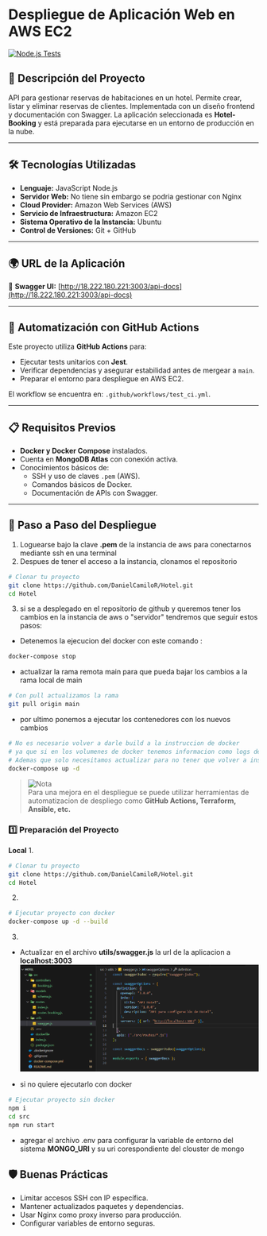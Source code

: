 # Despliegue de Aplicación Web en AWS EC2

[![Node.js Tests](https://github.com/DanielCamiloR/Hotel/actions/workflows/test_ci.yml/badge.svg)](https://github.com/DanielCamiloR/Hotel/actions/workflows/test_ci.yml)

## 📌 Descripción del Proyecto
API para gestionar reservas de habitaciones en un hotel. Permite crear, listar y eliminar reservas de clientes. Implementada con un diseño frontend y documentación con Swagger.
La aplicación seleccionada es **Hotel-Booking** y está preparada para ejecutarse en un entorno de producción en la nube.

---

## 🛠️ Tecnologías Utilizadas
- **Lenguaje:** JavaScript Node.js 
- **Servidor Web:** No tiene sin embargo se podria gestionar con Nginx
- **Cloud Provider:** Amazon Web Services (AWS)
- **Servicio de Infraestructura:** Amazon EC2
- **Sistema Operativo de la Instancia:** Ubuntu
- **Control de Versiones:** Git + GitHub

---

## 🌍 URL de la Aplicación
📄 **Swagger UI:** [http://18.222.180.221:3003/api-docs](http://18.222.180.221:3003/api-docs)  

---

## 🤖 Automatización con GitHub Actions
Este proyecto utiliza **GitHub Actions** para:
- Ejecutar tests unitarios con **Jest**.
- Verificar dependencias y asegurar estabilidad antes de mergear a `main`.
- Preparar el entorno para despliegue en AWS EC2.

El workflow se encuentra en: `.github/workflows/test_ci.yml`.

---

## 📋 Requisitos Previos
- **Docker y Docker Compose** instalados.
- Cuenta en **MongoDB Atlas** con conexión activa.
- Conocimientos básicos de:
  - SSH y uso de claves `.pem` (AWS).
  - Comandos básicos de Docker.
  - Documentación de APIs con Swagger.
  
---


## 🚀 Paso a Paso del Despliegue
1. Loguearse bajo la clave **.pem** de la instancia de aws para conectarnos mediante ssh en una terminal
2. Despues de tener el acceso a la instancia, clonamos el repositorio
```bash
# Clonar tu proyecto
git clone https://github.com/DanielCamiloR/Hotel.git
cd Hotel
```
3. si se a desplegado en el repositorio de github y queremos tener los cambios en la instancia de aws o "servidor" tendremos que seguir estos pasos:
- Detenemos la ejecucion del docker con este comando :
```bash
docker-compose stop
```
- actualizar la rama remota main para que pueda bajar los cambios a la rama local de main
```bash
# Con pull actualizamos la rama
git pull origin main
```
- por ultimo ponemos a ejecutar los contenedores con los nuevos cambios 
```bash
# No es necesario volver a darle build a la instruccion de docker 
# ya que si en los volumenes de docker tenemos informacion como logs del sistema estos se borraran.
# Ademas que solo necesitamos actualizar para no tener que volver a instalar de nuevos las dependencias.
docker-compose up -d 
```

> ![Nota](https://img.shields.io/badge/Nota-Recomendación-blue)  
> Para una mejora en el despliegue se puede utilizar herramientas de automatizacion de despliego como
> **GitHub Actions, Terraform, Ansible, etc.** 

### 1️⃣ Preparación del Proyecto
**Local**
1. 
```bash
# Clonar tu proyecto
git clone https://github.com/DanielCamiloR/Hotel.git
cd Hotel
```
2. 
```bash
# Ejecutar proyecto con docker
docker-compose up -d --build
```
3. 
- Actualizar en el archivo **utils/swagger.js** la url de la aplicacion a **localhost:3003**
![alt text](image.png)

- si no quiere ejecutarlo con docker 
```bash
# Ejecutar proyecto sin docker 
npm i 
cd src
npm run start
```
- agregar el archivo .env para configurar la variable de entorno del sistema **MONGO_URI** y su uri corespondiente del clouster de mongo

## 🛡️ Buenas Prácticas 

- Limitar accesos SSH con IP específica.
- Mantener actualizados paquetes y dependencias.
- Usar Nginx como proxy inverso para producción.
- Configurar variables de entorno seguras.


